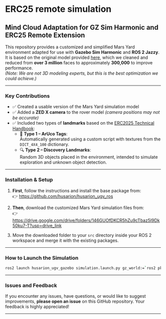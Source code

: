 # ERC25 remote simulation
## Mind Cloud Adaptation for GZ Sim Harmonic and ERC25 Remote Extension

This repository provides a customized and simplified Mars Yard environment adapted for use with **Gazebo Sim Harmonic** and **ROS 2 Jazzy**. It is based on the original model provided [here](https://drive.google.com/drive/folders/1kvJ4vRcukgJdDpJXkft8xSptM3QwUmzl), which we cleaned and reduced from **over 3 million** faces to approximately **300,000** to improve performance.  
*(Note: We are not 3D modeling experts, but this is the best optimization we could achieve.)*

---

### Key Contributions

- ✅ Created a usable version of the Mars Yard simulation model  
- ✅ Added a **ZED X camera** to the rover model *(camera positions may not be accurate)*  
- ✅ Included two types of **landmarks** based on the [ERC2025 Technical Handbook](https://github.com/husarion/erc2025/blob/main/TECHNICAL_HANDBOOK.md):
  - 🧭 **Type 1 – ArUco Tags**:  
    Automatically generated using a custom script with textures from the `DICT_4X4_100` dictionary.
  - 🔍 **Type 2 – Discovery Landmarks**:  
    Random 3D objects placed in the environment, intended to simulate exploration and unknown object detection.
---

### Installation & Setup

1. **First**, follow the instructions and install the base package from:  
   👉 https://github.com/husarion/husarion_ugv_ros

2. **Then**, download the customized Mars Yard simulation files from:  
   👉 https://drive.google.com/drive/folders/146GUOfDKCR5hZu9cTbaz5I9Dk50ku7-T?usp=drive_link

3. Move the downloaded folder to your `src` directory inside your ROS 2 workspace and merge it with the existing packages.

---

### How to Launch the Simulation

```bash
ros2 launch husarion_ugv_gazebo simulation.launch.py gz_world:=`ros2 pkg prefix husarion_gz_worlds`/share/husarion_gz_worlds/worlds/mars_yard.sdf
```

---

### Issues and Feedback

If you encounter any issues, have questions, or would like to suggest improvements, **please open an issue** on this GitHub repository. Your feedback is highly appreciated!

---
